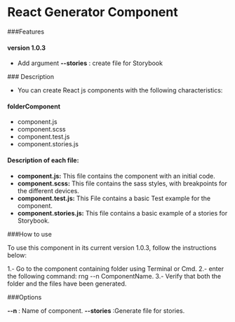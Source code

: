 <h1>
React Generator Component
</h1>

###Features
<h4>version 1.0.3</h4>
<ul>
    <li>Add argument <b>--stories</b> : create file for Storybook</li>
</ul>
### Description

- You can create React js components with the following characteristics:
<h4>
folderComponent
</h4>
<ul>
<li>component.js</li>
<li>component.scss</li>
<li>component.test.js</li>
<li>component.stories.js</li>
</ul>
<h4>
Description of each file:
</h4>
<ul>
<li><b> component.js:</b> This file contains the component with an initial code.</li>
<li><b>component.scss:</b>  This file contains the sass styles, with breakpoints for the different devices.</li>
<li><b>component.test.js:</b>  This File contains a basic Test example for the component.</li>
<li><b>component.stories.js:</b>  This file contains a basic example of a stories for Storybook.</li>
</ul>


###How to use

To use this component in its current version 1.0.3, follow the instructions below:

1.- Go to the component containing folder using Terminal or Cmd.
2.- enter the following command: rng --n ComponentName.
3.- Verify that both the folder and the files have been generated.

###Options

<b>--n </b> : Name of component.
<b>--stories</b> :Generate file for stories.
